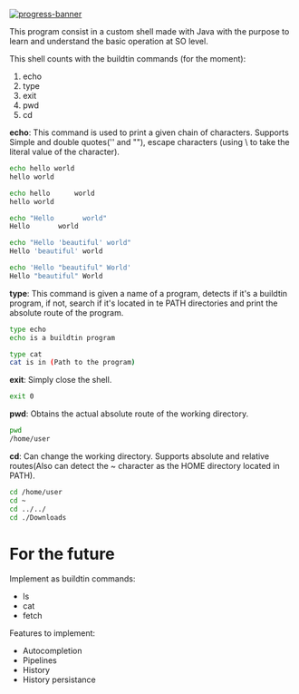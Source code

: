 [![progress-banner](https://backend.codecrafters.io/progress/shell/6e185ba8-ad66-444d-95f5-be8f97bccf37)](https://app.codecrafters.io/users/NoamMendoza?r=2qF)

This program consist in a custom shell made with Java with the purpose to learn and understand the basic operation at SO level.

This shell counts with the buildtin commands (for the moment):
1. echo
2. type
3. exit
4. pwd
5. cd

**echo**: This command is used to print a given chain of characters. Supports Simple and double quotes('' and ""), escape characters (using \ to take the literal value of the character).
```sh
echo hello world
hello world

echo hello      world
hello world

echo "Hello       world"
Hello       world

echo "Hello 'beautiful' world"
Hello 'beautiful' world

echo 'Hello "beautiful" World'
Hello "beautiful" World
```

**type**: This command is given a name of a program, detects if it's a buildtin program, if not, search if it's located in te PATH directories and print the absolute route of the program.
```sh
type echo
echo is a buildtin program

type cat
cat is in (Path to the program)
```

**exit**: Simply close the shell.
```sh
exit 0
```

**pwd**: Obtains the actual absolute route of the working directory.
```sh
pwd
/home/user
```

**cd**: Can change the working directory. Supports absolute and relative routes(Also can detect the ~ character as the HOME directory located in PATH).
```sh
cd /home/user
cd ~
cd ../../
cd ./Downloads
```

# For the future

Implement as buildtin commands:
 - ls
 - cat
 - fetch

Features to implement:
 - Autocompletion
 - Pipelines
 - History
 - History persistance